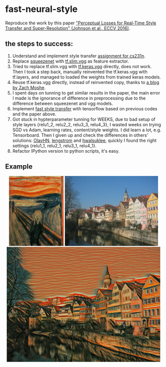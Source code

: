 # fast-neural-style

Reproduce the work by this paper ["Perceptual Losses for Real-Time Style Transfer and Super-Resolution" (Johnson et al., ECCV 2016)](http://www.cv-foundation.org/openaccess/content_cvpr_2016/papers/Gatys_Image_Style_Transfer_CVPR_2016_paper.pdf).

## the steps to success:
1. Understand and implement style transfer [assignment for cs231n](http://cs231n.github.io/assignments2017/assignment3/).
2. Replace [squeezenet](https://github.com/zhangguobin/cs231n/blob/master/assignment3/cs231n/classifiers/squeezenet.py) with [tf.slim.vgg](https://github.com/tensorflow/models/blob/master/research/slim/nets/vgg.py) as feature extractor.
3. Tried to replace tf.slim.vgg with [tf.keras.vgg](https://github.com/tensorflow/tensorflow/blob/master/tensorflow/python/keras/applications/vgg16.py) directly, does not work. Then I took a step back, manually reinvented the tf.keras.vgg with tf.layers, and managed to loaded the weights from trained keras models.
4. Reuse tf.keras.vgg directly, instead of reinvented copy, thanks to [a blog by Zach Moshe](http://zachmoshe.com/2017/11/11/use-keras-models-with-tf.html).
5. I spent days on tunning to get similar results in the paper, the main error I made is the ignorance of difference in preprocessing due to the difference between squeezenet and vgg models.
6. Implement [fast style transfer](https://github.com/jcjohnson/fast-neural-style) with tensorflow based on previous codes and the paper above.
7. Got stuck in hypterparameter tunning for WEEKS, due to bad setup of style layers {relu1_2, relu2_2, relu3_3, relu4_3}, I wasted weeks on trying SGD vs Adam, learning rates, content/style weights. I did learn a lot, e.g. Tensorboard. Then I given up and check the differences in others' solutions: [OlavHN](https://github.com/OlavHN/fast-neural-style), [lengstrom](https://github.com/lengstrom/fast-style-transfer) and [hwalsuklee](https://github.com/hwalsuklee/tensorflow-fast-style-transfer), quickly I found the right settings {relu1_1, relu2_1, relu3_1, relu4_1}.
8. Refactor IPython version to python scripts, it's easy.

## Example
<div align='center'>
  <img src='examples/styles/the_scream.jpg' height="225px">
  <img src='examples/contents/tubingen.jpg' height="225px">
  <img src='examples/outputs/tubingen_scream.jpg' height="370px">
</div>
